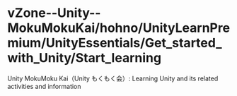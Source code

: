 # vZone--Unity--MokuMokuKai/hohno/UnityLearnPremium/UnityEssentials/Get_started_with_Unity/Start_learning

Unity MokuMoku Kai（Unity もくもく会）: Learning Unity and its related activities and information
